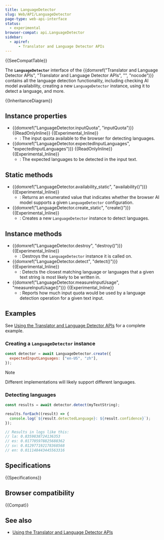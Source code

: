 ```yaml
---
title: LanguageDetector
slug: Web/API/LanguageDetector
page-type: web-api-interface
status:
  - experimental
browser-compat: api.LanguageDetector
sidebar:
  - apiref:
      - Translator and Language Detector APIs
---
```


{{SeeCompatTable}}

The **`LanguageDetector`** interface of the {{domxref("Translator and Language Detector APIs", "Translator and Language Detector APIs", "", "nocode")}} contains all the language detection functionality, including checking AI model availability, creating a new `LanguageDetector` instance, using it to detect a language, and more.

{{InheritanceDiagram}}

## Instance properties

- {{domxref("LanguageDetector.inputQuota", "inputQuota")}} {{ReadOnlyInline}} {{Experimental_Inline}}
  - : The input quota available to the browser for detecting languages.
- {{domxref("LanguageDetector.expectedInputLanguages", "expectedInputLanguages")}} {{ReadOnlyInline}} {{Experimental_Inline}}
  - : The expected languages to be detected in the input text.

## Static methods

- {{domxref("LanguageDetector.availability_static", "availability()")}} {{Experimental_Inline}}
  - : Returns an enumerated value that indicates whether the browser AI model supports a given `LanguageDetector` configuration.
- {{domxref("LanguageDetector.create_static", "create()")}} {{Experimental_Inline}}
  - : Creates a new `LanguageDetector` instance to detect languages.

## Instance methods

- {{domxref("LanguageDetector.destroy", "destroy()")}} {{Experimental_Inline}}
  - : Destroys the `LanguageDetector` instance it is called on.
- {{domxref("LanguageDetector.detect", "detect()")}} {{Experimental_Inline}}
  - : Detects the closest matching language or languages that a given text string is most likely to be written in.
- {{domxref("LanguageDetector.measureInputUsage", "measureInputUsage()")}} {{Experimental_Inline}}
  - : Reports how much input quota would be used by a language detection operation for a given text input.

## Examples

See [Using the Translator and Language Detector APIs](/en-US/docs/Web/API/Translator_and_Language_Detector_APIs/Using) for a complete example.

### Creating a `LanguageDetector` instance

```js
const detector = await LanguageDetector.create({
  expectedInputLanguages: ["en-US", "zh"],
});
```

> [!NOTE]
> Different implementations will likely support different languages.

### Detecting languages

```js
const results = await detector.detect(myTextString);

results.forEach((result) => {
  console.log(`${result.detectedLanguage}: ${result.confidence}`);
});

// Results in logs like this:
// la: 0.8359838724136353
// es: 0.017705978825688362
// sv: 0.012977192178368568
// en: 0.011148443445563316
```

## Specifications

{{Specifications}}

## Browser compatibility

{{Compat}}

## See also

- [Using the Translator and Language Detector APIs](/en-US/docs/Web/API/Translator_and_Language_Detector_APIs/Using)
